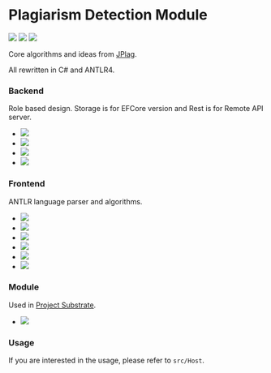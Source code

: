 # Plagiarism Detection Module

![](https://dev.azure.com/tlylz/namomo/_apis/build/status/Plagiarism%20Detect%20System?branchName=master) ![](https://img.shields.io/github/license/namofun/plagiarism) ![](https://img.shields.io/github/languages/code-size/namofun/plagiarism)

Core algorithms and ideas from [JPlag](https://github.com/jplag/jplag).

All rewritten in C# and ANTLR4.

### Backend

Role based design. Storage is for EFCore version and Rest is for Remote API server.

- [![](https://img.shields.io/endpoint?url=https%3A%2F%2Fnuget.xylab.fun%2Fv3%2Fpackage%2FPlag.Backend.Abstraction%2Fshields-io.json)](https://nuget.xylab.fun/packages/Plag.Backend.Abstraction)
- [![](https://img.shields.io/endpoint?url=https%3A%2F%2Fnuget.xylab.fun%2Fv3%2Fpackage%2FPlag.Backend.Generation%2Fshields-io.json)](https://nuget.xylab.fun/packages/Plag.Backend.Generation)
- [![](https://img.shields.io/endpoint?url=https%3A%2F%2Fnuget.xylab.fun%2Fv3%2Fpackage%2FPlag.Backend.Roles.Rest%2Fshields-io.json)](https://nuget.xylab.fun/packages/Plag.Backend.Roles.Rest)
- [![](https://img.shields.io/endpoint?url=https%3A%2F%2Fnuget.xylab.fun%2Fv3%2Fpackage%2FPlag.Backend.Roles.Storage%2Fshields-io.json)](https://nuget.xylab.fun/packages/Plag.Backend.Roles.Storage)

### Frontend

ANTLR language parser and algorithms.

- [![](https://img.shields.io/endpoint?url=https%3A%2F%2Fnuget.xylab.fun%2Fv3%2Fpackage%2FPlag.Frontend.Algorithm%2Fshields-io.json)](https://nuget.xylab.fun/packages/Plag.Frontend.Algorithm)
- [![](https://img.shields.io/endpoint?url=https%3A%2F%2Fnuget.xylab.fun%2Fv3%2Fpackage%2FPlag.Frontend.Common%2Fshields-io.json)](https://nuget.xylab.fun/packages/Plag.Frontend.Common)
- [![](https://img.shields.io/endpoint?url=https%3A%2F%2Fnuget.xylab.fun%2Fv3%2Fpackage%2FPlag.Frontend.Cpp%2Fshields-io.json)](https://nuget.xylab.fun/packages/Plag.Frontend.Cpp)
- [![](https://img.shields.io/endpoint?url=https%3A%2F%2Fnuget.xylab.fun%2Fv3%2Fpackage%2FPlag.Frontend.Csharp%2Fshields-io.json)](https://nuget.xylab.fun/packages/Plag.Frontend.Csharp)
- [![](https://img.shields.io/endpoint?url=https%3A%2F%2Fnuget.xylab.fun%2Fv3%2Fpackage%2FPlag.Frontend.Java%2Fshields-io.json)](https://nuget.xylab.fun/packages/Plag.Frontend.Java)
- [![](https://img.shields.io/endpoint?url=https%3A%2F%2Fnuget.xylab.fun%2Fv3%2Fpackage%2FPlag.Frontend.Python%2Fshields-io.json)](https://nuget.xylab.fun/packages/Plag.Frontend.Python)

### Module

Used in [Project Substrate](https://github.com/namofun/uikit).

- [![](https://img.shields.io/endpoint?url=https%3A%2F%2Fnuget.xylab.fun%2Fv3%2Fpackage%2FSatelliteSite.PlagModule%2Fshields-io.json)](https://nuget.xylab.fun/packages/SatelliteSite.PlagModule)

### Usage

If you are interested in the usage, please refer to `src/Host`.